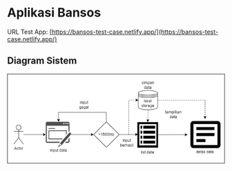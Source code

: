 # Aplikasi Bansos

URL Test App: [https://bansos-test-case.netlify.app/](https://bansos-test-case.netlify.app/)

## Diagram Sistem

![Diagram Sistem](sistem.jpg)
